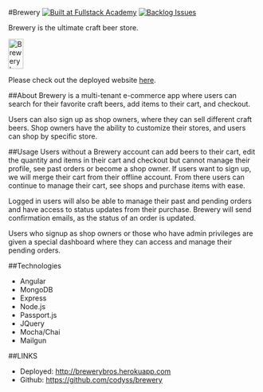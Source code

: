 #Brewery
[![Built at Fullstack Academy](https://img.shields.io/badge/Built%20at-Fullstack%20Academy-red.svg?style=round-square)](http://fullstackacademy.com)
[![Backlog Issues](https://badge.waffle.io/codyss/brewery.svg?label=backlog&title=Backlog)](http://waffle.io/codyss/brewery)

Brewery is the ultimate craft beer store. 

<img src="/brewery.png" 
alt="Brewery Icon" width="30" height="60"/>

Please check out the deployed website [here](http://brewerybros.herokuapp.com).

##About
Brewery is a multi-tenant e-commerce app where users can search for their favorite craft beers, add items to their cart, and checkout. 

Users can also sign up as shop owners, where they can sell different craft beers. Shop owners have the ability to customize their stores, and users can shop by specific store.

##Usage
Users without a Brewery account can add beers to their cart, edit the quantity and items in their cart and checkout but cannot manage their profile, see past orders or become a shop owner. If users want to sign up, we will merge their cart from their offline account. From there users can continue to manage their cart, see shops and purchase items with ease. 

Logged in users will also be able to manage their past and pending orders and have access to status updates from their purchase. Brewery will send confirmation emails, as the status of an order is updated. 

Users who signup as shop owners or those who have admin privileges are given a special dashboard where they can access and manage their pending orders. 


##Technologies
+ Angular
+ MongoDB
+ Express
+ Node.js
+ Passport.js
+ JQuery
+ Mocha/Chai
+ Mailgun

##LINKS
+ Deployed: http://brewerybros.herokuapp.com
+ Github: https://github.com/codyss/brewery

